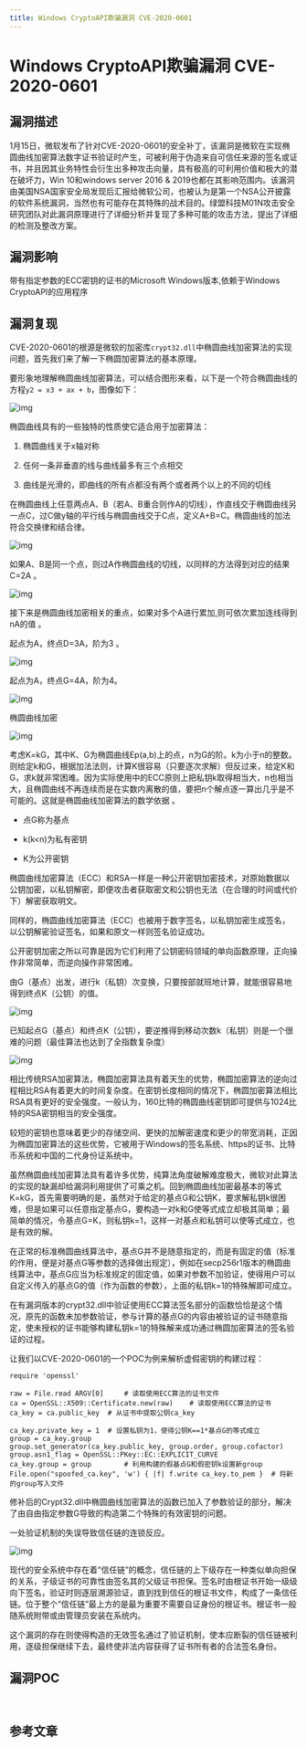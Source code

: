 ```yaml
---
title: Windows CryptoAPI欺骗漏洞 CVE-2020-0601
---
```

# Windows CryptoAPI欺骗漏洞 CVE-2020-0601

## 漏洞描述

1月15日，微软发布了针对CVE-2020-0601的安全补丁，该漏洞是微软在实现椭圆曲线加密算法数字证书验证时产生，可被利用于伪造来自可信任来源的签名或证书，并且因其业务特性会衍生出多种攻击向量，具有极高的可利用价值和极大的潜在破坏力，Win 10和windows server 2016 & 2019也都在其影响范围内。该漏洞由美国NSA国家安全局发现后汇报给微软公司，也被认为是第一个NSA公开披露的软件系统漏洞，当然也有可能存在其特殊的战术目的。绿盟科技M01N攻击安全研究团队对此漏洞原理进行了详细分析并复现了多种可能的攻击方法，提出了详细的检测及整改方案。

## 漏洞影响

<a-checkbox checked>带有指定参数的ECC密钥的证书的Microsoft Windows版本,依赖于Windows CryptoAPI的应用程序</a-checkbox></br>

## 漏洞复现

CVE-2020-0601的根源是微软的加密库`crypt32.dll`中椭圆曲线加密算法的实现问题，首先我们来了解一下椭圆加密算法的基本原理。

要形象地理解椭圆曲线加密算法，可以结合图形来看，以下是一个符合椭圆曲线的方程`y2 = x3 + ax + b`，图像如下：

![img](https://security-1310978225.cos.ap-beijing.myqcloud.com/public/img/1627101188845-6100b223-a454-4b62-8b99-0cfde7484043.png)

椭圆曲线具有的一些独特的性质使它适合用于加密算法：

1. 椭圆曲线关于x轴对称
2. 任何一条非垂直的线与曲线最多有三个点相交

1. 曲线是光滑的，即曲线的所有点都没有两个或者两个以上的不同的切线

在椭圆曲线上任意两点A、B（若A、B重合则作A的切线），作直线交于椭圆曲线另一点C，过C做y轴的平行线与椭圆曲线交于C点，定义A+B=C。椭圆曲线的加法符合交换律和结合律。

![img](https://security-1310978225.cos.ap-beijing.myqcloud.com/public/img/1627101188846-38d85bdc-e314-422b-826d-597e6f35fda9.png)

如果A、B是同一个点，则过A作椭圆曲线的切线，以同样的方法得到对应的结果 C=2A 。

![img](https://security-1310978225.cos.ap-beijing.myqcloud.com/public/img/1627101188928-956200fe-d824-4bde-be56-dbcbb3740e57.png)

接下来是椭圆曲线加密相关的重点，如果对多个A进行累加,则可依次累加连线得到nA的值 。

起点为A，终点D=3A，阶为3 。

![img](https://security-1310978225.cos.ap-beijing.myqcloud.com/public/img/1627101188932-083630f6-6c3c-4da7-8142-a54838c38b89.png)

起点为A，终点G=4A，阶为4。

![img](https://security-1310978225.cos.ap-beijing.myqcloud.com/public/img/1627101188945-38394fea-10dd-4468-bd53-6e84eb6ee92e.png)



椭圆曲线加密

![img](https://security-1310978225.cos.ap-beijing.myqcloud.com/public/img/1627101189394-c354d5af-7667-43da-8502-abfe660cc187.png)



考虑K=kG，其中K、G为椭圆曲线Ep(a,b)上的点，n为G的阶。k为小于n的整数。则给定k和G，根据加法法则，计算K很容易（只要逐次求解）但反过来，给定K和G，求k就非常困难。因为实际使用中的ECC原则上把私钥k取得相当大，n也相当大，且椭圆曲线不再连续而是在实数内离散的值，要把n个解点逐一算出几乎是不可能的。这就是椭圆曲线加密算法的数学依据 。

- 点G称为基点
- k(k<n)为私有密钥

- K为公开密钥

椭圆曲线加密算法（ECC）和RSA一样是一种公开密钥加密技术，对原始数据以公钥加密，以私钥解密，即便攻击者获取密文和公钥也无法（在合理的时间或代价下）解密获取明文。

同样的，椭圆曲线加密算法（ECC）也被用于数字签名，以私钥加密生成签名，以公钥解密验证签名，如果和原文一样则签名验证成功。

公开密钥加密之所以可靠是因为它们利用了公钥密码领域的单向函数原理，正向操作非常简单，而逆向操作非常困难。

由G（基点）出发，进行k（私钥）次变换，只要按部就班地计算，就能很容易地得到终点K（公钥）的值。

![img](https://security-1310978225.cos.ap-beijing.myqcloud.com/public/img/1627101189407-53ec9913-b883-4197-bf94-77738574bb36.png)

已知起点G（基点）和终点K（公钥），要逆推得到移动次数k（私钥）则是一个很难的问题（最佳算法也达到了全指数复杂度）

![img](https://security-1310978225.cos.ap-beijing.myqcloud.com/public/img/1627101189466-19eafe1d-5cc1-4985-adb8-57f5e266fb78.png)

相比传统RSA加密算法，椭圆加密算法具有着天生的优势，椭圆加密算法的逆向过程相比RSA有着更大的时间复杂度。在密钥长度相同的情况下，椭圆加密算法相比RSA具有更好的安全强度。一般认为，160比特的椭圆曲线密钥即可提供与1024比特的RSA密钥相当的安全强度。

较短的密钥也意味着更少的存储空间、更快的加解密速度和更少的带宽消耗，正因为椭圆加密算法的这些优势，它被用于Windows的签名系统、https的证书、比特币系统和中国的二代身份证系统中。

虽然椭圆曲线加密算法具有着许多优势，纯算法角度破解难度极大，微软对此算法的实现的缺漏却给漏洞利用提供了可乘之机。回到椭圆曲线加密最基本的等式 K=kG，首先需要明确的是，虽然对于给定的基点G和公钥K，要求解私钥k很困难，但是如果可以任意指定基点G，要构造一对k和G使等式成立却极其简单；最简单的情况，令基点G=K，则私钥k=1，这样一对基点和私钥可以使等式成立，也是有效的解。

在正常的标准椭圆曲线算法中，基点G并不是随意指定的，而是有固定的值（标准的作用，便是对基点G等参数的选择做出规定），例如在secp256r1版本的椭圆曲线算法中，基点G应当为标准规定的固定值，如果对参数不加验证，使得用户可以自定义传入的基点G的值（作为函数的参数），上面的私钥k=1的特殊解即可成立。

在有漏洞版本的crypt32.dll中验证使用ECC算法签名部分的函数恰恰是这个情况，原先的函数未加参数验证，参与计算的基点G的内容由被验证的证书随意指定，使未授权的证书能够构建私钥k=1的特殊解来成功通过椭圆加密算法的签名验证的过程。

让我们以CVE-2020-0601的一个POC为例来解析虚假密钥的构建过程：

```shell
require 'openssl'

raw = File.read ARGV[0]     # 读取使用ECC算法的证书文件
ca = OpenSSL::X509::Certificate.new(raw)    # 读取使用ECC算法的证书
ca_key = ca.public_key  # 从证书中提取公钥ca_key

ca_key.private_key = 1  # 设置私钥为1，使得公钥K==1*基点G的等式成立
group = ca_key.group 
group.set_generator(ca_key.public_key, group.order, group.cofactor)
group.asn1_flag = OpenSSL::PKey::EC::EXPLICIT_CURVE
ca_key.group = group        # 利用构建的假基点G和假密钥k设置新group
File.open("spoofed_ca.key", 'w') { |f| f.write ca_key.to_pem }  # 将新的group写入文件
```

修补后的Crypt32.dll中椭圆曲线加密算法的函数已加入了参数验证的部分，解决了由自由指定参数G导致的构造第二个特殊的有效密钥的问题。

一处验证机制的失误导致信任链的连锁反应。

![img](https://security-1310978225.cos.ap-beijing.myqcloud.com/public/img/1627101189674-d97a4fde-738c-4f08-9c8b-545b81debd5a.png)

现代的安全系统中存在着“信任链”的概念，信任链的上下级存在一种类似单向担保的关系，子级证书的可靠性由签名其的父级证书担保。签名时由根证书开始一级级向下签名，验证时则逐层溯源验证，直到找到信任的根证书文件，构成了一条信任链。位于整个“信任链”最上方的是最为重要不需要自证身份的根证书。根证书一般随系统附带或由管理员安装在系统内。

这个漏洞的存在则使得构造的无效签名通过了验证机制，使本应断裂的信任链被利用，逐级担保继续下去，最终使非法内容获得了证书所有者的合法签名身份。

## 漏洞POC

<a-alert type="success" message="https://github.com/ollypwn/CurveBall" description="" showIcon>

</a-alert>

<br/>

## 参考文章

<a-alert type="success" message="http://blog.nsfocus.net/cve-2020-0601-windows-cryptoapi%E6%AC%BA%E9%AA%97%E6%BC%8F%E6%B4%9E%E5%88%86%E6%9E%90/" description="" showIcon>

</a-alert>

<br/>

